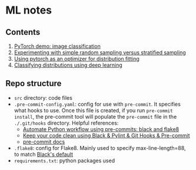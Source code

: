 # ML notes

## Contents 
1. [PyTorch demo: image classification](https://github.com/nayefahmad/ml-notes/blob/main/src/pytorch-demo.ipynb)
2. [Experimenting with simple random sampling versus stratified sampling](https://github.com/nayefahmad/ml-notes/blob/main/src/simple-random-and-stratified-sampling.ipynb)
3. [Using pytorch as an optimizer for distribution fitting](https://github.com/nayefahmad/ml-notes/blob/main/2023-05-02-pytorch-distribution-fitting.ipynb)
4. [Classifying distributions using deep learning](https://github.com/nayefahmad/ml-notes/blob/main/2023-04-17-nn-classifier-for-weibull-shape.ipynb)

## Repo structure 

- `src` directory: code files 
- `.pre-commit-config.yaml`: config for use with `pre-commit`. It specifies what hooks to use. 
  Once this file is created, if you run `pre-commit install`, the pre-commit tool will populate the 
  `pre-commit` file in the `./.git/hooks` directory. Helpful references: 
    - [Automate Python workflow using pre-commits: black and flake8](https://ljvmiranda921.github.io/notebook/2018/06/21/precommits-using-black-and-flake8/)
    - [Keep your code clean using Black & Pylint & Git Hooks & Pre-commit](https://towardsdatascience.com/keep-your-code-clean-using-black-pylint-git-hooks-pre-commit-baf6991f7376)
    - [pre-commit docs](https://pre-commit.com/#)
- `.flake8`: config for Flake8. Mainly used to specify max-line-length=88, to match [Black's default](https://black.readthedocs.io/en/stable/the_black_code_style/current_style.html)
- `requirements.txt`: python packages used 



